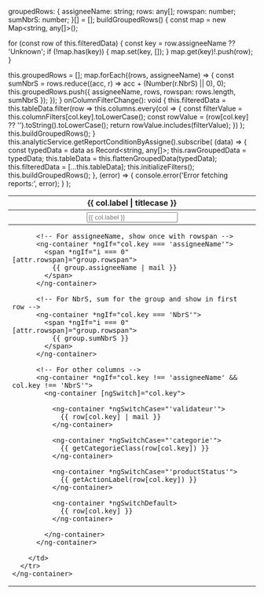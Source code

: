 groupedRows: {
  assigneeName: string;
  rows: any[];
  rowspan: number;
  sumNbrS: number;
}[] = [];
buildGroupedRows() {
  const map = new Map<string, any[]>();

  for (const row of this.filteredData) {
    const key = row.assigneeName ?? 'Unknown';
    if (!map.has(key)) {
      map.set(key, []);
    }
    map.get(key)!.push(row);
  }

  this.groupedRows = [];
  map.forEach((rows, assigneeName) => {
    const sumNbrS = rows.reduce((acc, r) => acc + (Number(r.NbrS) || 0), 0);
    this.groupedRows.push({
      assigneeName,
      rows,
      rowspan: rows.length,
      sumNbrS
    });
  });
}
onColumnFilterChange(): void {
  this.filteredData = this.tableData.filter(row =>
    this.columns.every(col => {
      const filterValue = this.columnFilters[col.key].toLowerCase();
      const rowValue = (row[col.key] ?? '').toString().toLowerCase();
      return rowValue.includes(filterValue);
    })
  );
  this.buildGroupedRows();
}
this.analyticService.getReportConditionByAssigne().subscribe(
  (data) => {
    const typedData = data as Record<string, any[]>;
    this.rawGroupedData = typedData;
    this.tableData = this.flattenGroupedData(typedData);
    this.filteredData = [...this.tableData];
    this.initializeFilters();
    this.buildGroupedRows();
  },
  (error) => {
    console.error('Error fetching reports:', error);
  }
);
<table class="table w-100">
  <thead class="bg-header fw-bold">
    <tr>
      <th *ngFor="let col of columns">{{ col.label | titlecase }}</th>
    </tr>
    <tr>
      <th *ngFor="let col of columns">
        <input
          nbInput
          fullWidth
          class="form-control"
          [(ngModel)]="columnFilters[col.key]"
          (ngModelChange)="onColumnFilterChange()"
          placeholder="{{ col.label }}"
        />
      </th>
    </tr>
  </thead>
  <tbody>
    <ng-container *ngFor="let group of groupedRows">
      <tr *ngFor="let row of group.rows; let i = index">
        <td *ngFor="let col of columns; let c = index">
          
          <!-- For assigneeName, show once with rowspan -->
          <ng-container *ngIf="col.key === 'assigneeName'">
            <span *ngIf="i === 0" [attr.rowspan]="group.rowspan">
              {{ group.assigneeName | mail }}
            </span>
          </ng-container>
          
          <!-- For NbrS, sum for the group and show in first row -->
          <ng-container *ngIf="col.key === 'NbrS'">
            <span *ngIf="i === 0" [attr.rowspan]="group.rowspan">
              {{ group.sumNbrS }}
            </span>
          </ng-container>
          
          <!-- For other columns -->
          <ng-container *ngIf="col.key !== 'assigneeName' && col.key !== 'NbrS'">
            <ng-container [ngSwitch]="col.key">

              <ng-container *ngSwitchCase="'validateur'">
                {{ row[col.key] | mail }}
              </ng-container>

              <ng-container *ngSwitchCase="'categorie'">
                {{ getCategorieClass(row[col.key]) }}
              </ng-container>

              <ng-container *ngSwitchCase="'productStatus'">
                {{ getActionLabel(row[col.key]) }}
              </ng-container>

              <ng-container *ngSwitchDefault>
                {{ row[col.key] }}
              </ng-container>

            </ng-container>
          </ng-container>
          
        </td>
      </tr>
    </ng-container>
  </tbody>
</table>
